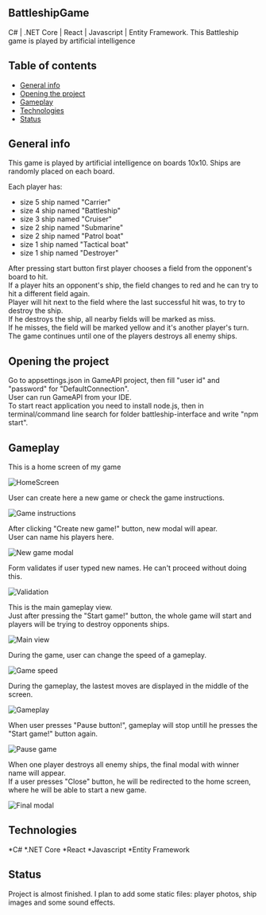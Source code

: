 ## BattleshipGame
C# | .NET Core | React | Javascript | Entity Framework.
This Battleship game is played by artificial intelligence

## Table of contents
* [General info](#general-info)
* [Opening the project](#Opening-the-project)
* [Gameplay](#gameplay)
* [Technologies](#technologies)
* [Status](#status)

## General info
This game is played by artificial intelligence on boards 10x10.
Ships are randomly placed on each board.

Each player has:
- size 5 ship named "Carrier"
- size 4 ship named "Battleship"
- size 3 ship named "Cruiser"
- size 2 ship named "Submarine"
- size 2 ship named "Patrol boat"
- size 1 ship named "Tactical boat"
- size 1 ship named "Destroyer"

After pressing start button first player chooses a field from the opponent's board to hit.<br />
If a player hits an opponent's ship, the field changes to red and he can try to hit a different field again.<br />
Player will hit next to the field where the last successful hit was, to try to destroy the ship.<br />
If he destroys the ship, all nearby fields will be marked as miss.<br />
If he misses, the field will be marked yellow and it's another player's turn.<br />
The game continues until one of the players destroys all enemy ships.<br />

## Opening the project

Go to appsettings.json in GameAPI project, then fill "user id" and "password" for "DefaultConnection".<br />
User can run GameAPI from your IDE.<br />
To start react application you need to install node.js, then in terminal/command line search for folder battleship-interface and write "npm start".

## Gameplay

This is a home screen of my game

![HomeScreen](https://user-images.githubusercontent.com/28674766/116146514-dddb0100-a6de-11eb-809e-293780c7e016.png)


User can create here a new game or check the game instructions.

![Game instructions](https://user-images.githubusercontent.com/28674766/116146528-e16e8800-a6de-11eb-94b1-8b8fb3cd5055.png)


After clicking "Create new game!" button, new modal will apear.<br />
User can name his players here.

![New game modal](https://user-images.githubusercontent.com/28674766/116146547-e59aa580-a6de-11eb-9542-dceb73a94826.png)


Form validates if user typed new names. He can't proceed without doing this.

![Validation](https://user-images.githubusercontent.com/28674766/116146453-ce5bb800-a6de-11eb-8d06-04e1f1c1f37d.png)

This is the main gameplay view.<br />
Just after pressing the "Start game!" button, the whole game will start and players will be trying to destroy opponents ships.

![Main view](https://user-images.githubusercontent.com/28674766/116146399-c0a63280-a6de-11eb-8681-5cd5dd667ac4.png)

During the game, user can change the speed of a gameplay.

![Game speed](https://user-images.githubusercontent.com/28674766/116146375-b84df780-a6de-11eb-9fcb-5cbb0bd89387.png)


During the gameplay, the lastest moves are displayed in the middle of the screen.

![Gameplay](https://user-images.githubusercontent.com/28674766/116146342-ae2bf900-a6de-11eb-9f81-9cf4f11c40cc.png)

When user presses "Pause button!", gameplay will stop untill he presses the "Start game!" button again.

![Pause game](https://user-images.githubusercontent.com/28674766/116146302-a3716400-a6de-11eb-8925-e3c6d3c5cc42.png)

When one player destroys all enemy ships, the final modal with winner name will appear.<br />
If a user presses "Close" button, he will be redirected to the home screen, where he will be able to start a new game.

![Final modal](https://user-images.githubusercontent.com/28674766/116146239-8f2d6700-a6de-11eb-8912-c34f0ec7d581.png)


## Technologies
*C#
*.NET Core
*React
*Javascript
*Entity Framework

## Status
Project is almost finished. I plan to add some static files: player photos, ship images and some sound effects.
